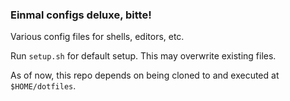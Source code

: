 ### Einmal configs deluxe, bitte!
Various config files for shells, editors, etc.

Run `setup.sh` for default setup. This may overwrite existing files.

As of now, this repo depends on being cloned to and executed at `$HOME/dotfiles`.

